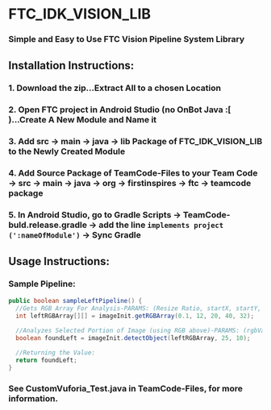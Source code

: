 # FTC_IDK_VISION_LIB
### Simple and Easy to Use FTC Vision Pipeline System Library

## Installation Instructions:

### 1. Download the zip…Extract All to a chosen Location
### 2. Open FTC project in Android Studio (no OnBot Java :[ )...Create A New Module and Name it
### 3. Add src -> main -> java -> lib Package of FTC_IDK_VISION_LIB to the Newly Created Module
### 4. Add Source Package of TeamCode-Files to your Team Code -> src -> main -> java -> org -> firstinspires -> ftc -> teamcode package
### 5. In Android Studio, go to Gradle Scripts -> TeamCode-buld.release.gradle -> add the line ```implements project (':nameOfModule')``` -> Sync Gradle
   
## Usage Instructions:
  
### Sample Pipeline:
  ```Java
  public boolean sampleLeftPipeline() {
    //Gets RGB Array For Analysis-PARAMS: (Resize Ratio, startX, startY, width of area to analyze, height of area to analyze)
    int leftRGBArray[][] = imageInit.getRGBArray(0.1, 12, 20, 40, 32);
    
    //Analyzes Selected Portion of Image (using RGB above)-PARAMS: (rgbValues 2D Array, pixelMargin for lighting, number of pixels  counted before classified)
    boolean foundLeft = imageInit.detectObject(leftRGBArray, 25, 10);

    //Returning the Value:
    return foundLeft;
  }
  ```
  
### See CustomVuforia_Test.java in TeamCode-Files, for more information.
